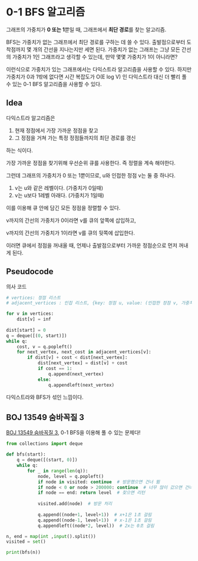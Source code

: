 # 0-1 BFS 알고리즘

그래프의 가중치가 **0 또는 1**뿐일 때, 그래프에서 **최단 경로**를 찾는 알고리즘.



BFS는 가중치가 없는 그래프에서 최단 경로를 구하는 데 쓸 수 있다.  출발점으로부터 도착점까지 몇 개의 간선을 지나는지만 세면 된다. 가중치가 없는 그래프는 그냥 모든 간선의 가중치가 1인 그래프라고 생각할 수 있는데, 만약 몇몇 가중치가 1이 아니라면?

이런식으로 가중치가 있는 그래프에서는 다익스트라 알고리즘을 사용할 수 있다. 하지만 가중치가 0과 1밖에 없다면 시간 복잡도가 O(E log V) 인 다익스트라 대신 더 빨리 풀 수 있는 0-1 BFS 알고리즘을 사용할 수 있다.



## Idea

다익스트라 알고리즘은 

1. 현재 정점에서 가장 가까운 정점을 찾고
2. 그 정점을 거쳐 가는 특정 정점들까지의 최단 경로를 갱신

하는 식이다.

가장 가까운 정점을 찾기위해 우선순위 큐를 사용한다. 즉 정렬을 계속 해야한다.



그런데 그래프의 가중치가 0 또는 1뿐이므로, u와 인접한 정점 v는 둘 중 하나다.

1. v는 u와 같은 레벨이다. (가중치가 0일때)
2. v는 u보다 1레벨 아래다. (가중치가 1일때)



이를 이용해 큐 안에 담긴 모든 정점을 정렬할 수 있다.

v까지의 간선의 가중치가 0이라면 v를 큐의 앞쪽에 삽입하고,

v까지의 간선의 가중치가 1이라면 v를 큐의 뒷쪽에 삽입한다.



이러면 큐에서 정점을 꺼내올 때, 언제나 출발점으로부터 가까운 정점순으로 먼저 꺼내게 된다.


## Pseudocode
의사 코드

```python
# vertices: 정점 리스트
# adjacent_vertices : 인접 리스트, {key: 정점 u, value: (인접한 정점 v, 가중치)}

for v in vertices:
    dist[v] = inf
    
dist[start] = 0
q = deque([(0, start)])
while q:
    cost, v = q.popleft()
    for next_vertex, next_cost in adjacent_vertices[v]:
        if dist[v] + cost < dist[next_vertex]:
            dist[next_vertex] = dist[v] + cost
            if cost == 1:
                q.append(next_vertex)
            else:
                q.appendleft(next_vertex)
```


다익스트라와 BFS가 섞인 느낌이다.





## BOJ 13549 숨바꼭질 3

[BOJ 13549 숨바꼭질 3](https://www.acmicpc.net/problem/13549), 0-1 BFS을 이용해 풀 수 있는 문제다!

```python
from collections import deque

def bfs(start):
    q = deque([(start, 0)])
    while q:
        for _ in range(len(q)):
            node, level = q.popleft()
            if node in visited: continue  # 방문했으면 건너 뜀
            if node < 0 or node > 200000: continue  # 너무 많이 갔으면 건너뜀
            if node == end: return level  # 찾으면 리턴
            
            visited.add(node)  # 방문 처리
            
            q.append((node+1, level+1))  # x+1은 1초 걸림
            q.append((node-1, level+1))  # x-1은 1초 걸림
            q.appendleft((node*2, level))  # 2x는 0초 걸림

n, end = map(int ,input().split())
visited = set()

print(bfs(n))
```

